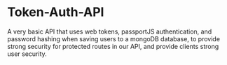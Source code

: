 # Token-Auth-API

A very basic API that uses web tokens, passportJS authentication, and password hashing when saving users to a mongoDB database, to provide strong security for protected routes in our API, and provide clients strong user security.
